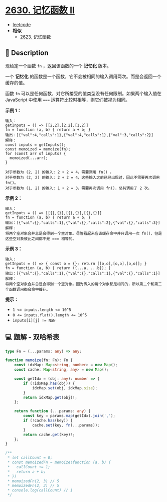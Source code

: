 # [2630. 记忆函数 II](https://github.com/Tdahuyou/leetcode/tree/main/2630.%20%E8%AE%B0%E5%BF%86%E5%87%BD%E6%95%B0%20II)

- [leetcode](https://leetcode.cn/problems/memoize-ii/)
- **相似**
  - [2623. 记忆函数](./2623.%20记忆函数/README.md)

## 📝 Description

现给定一个函数 `fn` ，返回该函数的一个 **记忆化** 版本。

一个 **记忆化** 的函数是一个函数，它不会被相同的输入调用两次。而是会返回一个缓存的值。

函数 `fn` 可以是任何函数，对它所接受的值类型没有任何限制。如果两个输入值在 JavaScript 中使用 `===` 运算符比较时相等，则它们被视为相同。

**示例 1：**
```
输入：
getInputs = () => [[2,2],[2,2],[1,2]]
fn = function (a, b) { return a + b; }
输出：[{"val":4,"calls":1},{"val":4,"calls":1},{"val":3,"calls":2}]
解释：
const inputs = getInputs();
const memoized = memoize(fn);
for (const arr of inputs) {
  memoized(...arr);
}

对于参数为 (2, 2) 的输入: 2 + 2 = 4，需要调用 fn() 。
对于参数为 (2, 2) 的输入: 2 + 2 = 4，这些输入之前已经出现过，因此不需要再次调用 fn()。
对于参数为 (1, 2) 的输入: 1 + 2 = 3，需要再次调用 fn()，总共调用了 2 次。
```
**示例 2：**
```
输入：
getInputs = () => [[{},{}],[{},{}],[{},{}]]
fn = function (a, b) { return a + b; }
输出：[{"val":{},"calls":1},{"val":{},"calls":2},{"val":{},"calls":3}]
解释：
将两个空对象合并总是会得到一个空对象。尽管看起来应该缓存命中并只调用一次 fn()，但是这些空对象彼此之间都不是 === 相等的。
```
**示例 3：**
```
输入：
getInputs = () => { const o = {}; return [[o,o],[o,o],[o,o]]; }
fn = function (a, b) { return ({...a, ...b}); }
输出：[{"val":{},"calls":1},{"val":{},"calls":1},{"val":{},"calls":1}]
解释：
将两个空对象合并总是会得到一个空对象。因为传入的每个对象都是相同的，所以第二个和第三个函数调用都会命中缓存。
```

**提示：**

- `1 <= inputs.length <= 10^5`
- `0 <= inputs.flat().length <= 10^5`
- `inputs[i][j] != NaN`

## 💻 题解 - 双哈希表

```ts
type Fn = (...params: any) => any;

function memoize(fn: Fn): Fn {
    const idxMap: Map<string, number> = new Map();
    const cache: Map<string, any> = new Map();

    const getIdx = (obj: any): number => {
        if (!idxMap.has(obj)) {
            idxMap.set(obj, idxMap.size);
        }
        return idxMap.get(obj)!;
    };

    return function (...params: any) {
        const key = params.map(getIdx).join(',');
        if (!cache.has(key)) {
            cache.set(key, fn(...params));
        }
        return cache.get(key)!;
    };
}

/**
 * let callCount = 0;
 * const memoizedFn = memoize(function (a, b) {
 *   callCount += 1;
 *   return a + b;
 * })
 * memoizedFn(2, 3) // 5
 * memoizedFn(2, 3) // 5
 * console.log(callCount) // 1
 */
```
